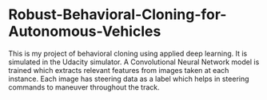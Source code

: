 # Robust-Behavioral-Cloning-for-Autonomous-Vehicles
This is my project of behavioral cloning using applied deep learning.  It is simulated in the Udacity simulator. A Convolutional Neural Network model is trained which extracts relevant features from images taken at each instance. Each image has steering data as a label which helps in steering commands to maneuver throughout the track.
